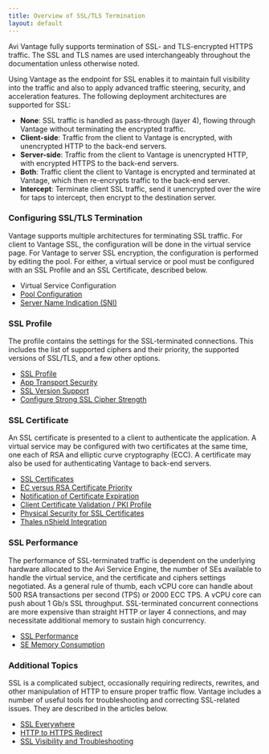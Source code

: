 ```yaml
---
title: Overview of SSL/TLS Termination
layout: default
---
```

Avi Vantage fully supports termination of SSL- and TLS-encrypted HTTPS traffic. The SSL and TLS names are used interchangeably throughout the documentation unless otherwise noted.

Using Vantage as the endpoint for SSL enables it to maintain full visibility into the traffic and also to apply advanced traffic steering, security, and acceleration features. The following deployment architectures are supported for SSL:

* **None**: SSL traffic is handled as pass-through (layer 4), flowing through Vantage without terminating the encrypted traffic.
* **Client-side**: Traffic from the client to Vantage is encrypted, with unencrypted HTTP to the back-end servers.
* **Server-side**: Traffic from the client to Vantage is unencrypted HTTP, with encrypted HTTPS to the back-end servers.
* **Both**: Traffic client the client to Vantage is encrypted and terminated at Vantage, which then re-encrypts traffic to the back-end server.
* **Intercept**:  Terminate client SSL traffic, send it unencrypted over the wire for taps to intercept, then encrypt  to the destination server. 

 

### Configuring SSL/TLS Termination

Vantage supports multiple architectures for terminating SSL traffic.  For client to Vantage SSL, the configuration will be done in the virtual service page.  For Vantage to server SSL encryption, the configuration is performed by editing the pool. For either, a virtual service or pool must be configured with an SSL Profile and an SSL Certificate, described below.

* Virtual Service Configuration
* <a href="/docs/16.2.2/configuration-guide/applications/pools/">Pool Configuration</a>
* <a href="/docs/16.2.2/server-name-indication">Server Name Indication (SNI)</a> 

 

### SSL Profile

The profile contains the settings for the SSL-terminated connections.  This includes the list of supported ciphers and their priority, the supported versions of SSL/TLS, and a few other options.

* <a href="/docs/16.2.2/ssl-tls-profile">SSL Profile</a>
* <a href="/docs/16.2.2/app-transport-security">App Transport Security</a>
* <a href="/docs/16.2.2/ssl-tls-version-support">SSL Version Support</a>
* <a href="/docs/16.2.2/configure-stronger-ssl-cipher-strength">Configure Strong SSL Cipher Strength</a> 

 

### SSL Certificate

An SSL certificate is presented to a client to authenticate the application.  A virtual service may be configured with two certificates at the same time, one each of RSA and elliptic curve cryptography (ECC).  A certificate may also be used for authenticating Vantage to back-end servers.

* <a href="/docs/16.2.2/ssl-certificates">SSL Certificates</a>
* <a href="/docs/16.2.2/ecc-versus-rsa-certificate-priority">EC versus RSA Certificate Priority</a>
* <a href="/docs/16.2.2/notification-of-ssl-certificate-expiration">Notification of Certificate Expiration</a>
* <a href="/docs/16.2.2/client-ssl-certificate-validation">Client Certificate Validation / PKI Profile</a>
* <a href="/docs/16.2.2/physical-security-for-ssl-keys">Physical Security for SSL Certificates</a>
* <a href="/docs/16.2.2/thales-nshield-integration-2">Thales nShield Integration</a> 

 

### SSL Performance

The performance of SSL-terminated traffic is dependent on the underlying hardware allocated to the Avi Service Engine, the number of SEs available to handle the virtual service, and the certificate and ciphers settings negotiated. As a general rule of thumb, each vCPU core can handle about 500 RSA transactions per second (TPS) or 2000 ECC TPS.  A vCPU core can push about 1 Gb/s SSL throughput.  SSL-terminated concurrent connections are more expensive than straight HTTP or layer 4 connections, and may necessitate additional memory to sustain high concurrency.

* <a href="/docs/16.2.2/ssl-performance">SSL Performance</a>
* <a href="/docs/16.2.2/se-memory-consumption">SE Memory Consumption</a> 

 

### Additional Topics

SSL is a complicated subject, occasionally requiring redirects, rewrites, and other manipulation of HTTP to ensure proper traffic flow. Vantage includes a number of useful tools for troubleshooting and correcting SSL-related issues. They are described in the articles below.

* <a href="/docs/16.2.2/ssl-everywhere">SSL Everywhere</a>
* <a href="/docs/16.2.2/redirect-http-to-https">HTTP to HTTPS Redirect</a>
* <a href="/docs/16.2.2/ssl-visibility-and-troubleshooting">SSL Visibility and Troubleshooting</a> 